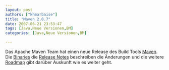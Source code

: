 ```yaml
---
layout: post
authors: ["khmarbaise"]
title: "Maven 2.0.7"
date: 2007-06-21 23:53:47
tags: [Java,Neue Versionen,BM]
categories: [Java,Neue Versionen,BM]

---
```

Das Apache Maven Team hat einen neue Release des Build Tools [Maven](https://maven.apache.org). Die 
[Binaries](https://maven.apache.org/download.html "Binaries") die 
[Release Notes](https://maven.apache.org/release-notes.html "Release Notes") beschreiben die Änderungen 
und die weitere [Roadmap](http://jira.codehaus.org/secure/IssueNavigator.jspa?reset=true&&pid=10500&fixfor=13010&sorter/field=issuekey&sorter/order=DESC) gibt 
darüber Auskunft wie es weiter geht.
